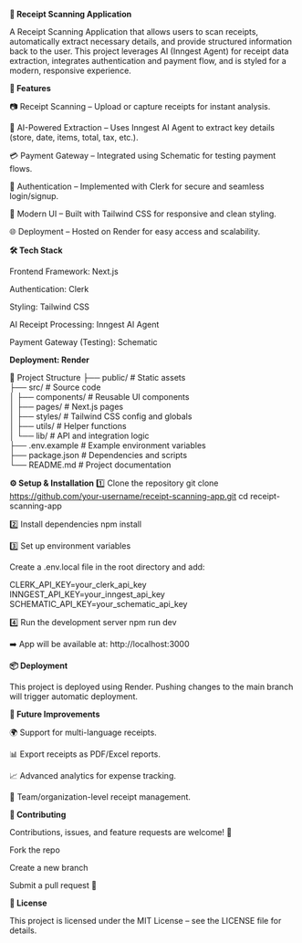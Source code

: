**📄 Receipt Scanning Application**

A Receipt Scanning Application that allows users to scan receipts, automatically extract necessary details, and provide structured information back to the user.
This project leverages AI (Inngest Agent) for receipt data extraction, integrates authentication and payment flow, and is styled for a modern, responsive experience.

**🚀 Features**

📷 Receipt Scanning – Upload or capture receipts for instant analysis.

🤖 AI-Powered Extraction – Uses Inngest AI Agent to extract key details (store, date, items, total, tax, etc.).

💳 Payment Gateway – Integrated using Schematic for testing payment flows.

🔐 Authentication – Implemented with Clerk for secure and seamless login/signup.

🎨 Modern UI – Built with Tailwind CSS for responsive and clean styling.

🌐 Deployment – Hosted on Render for easy access and scalability.

**🛠️ Tech Stack**

Frontend Framework: Next.js

Authentication: Clerk

Styling: Tailwind CSS

AI Receipt Processing: Inngest AI Agent

Payment Gateway (Testing): Schematic

**Deployment: Render**

📂 Project Structure
├── public/             # Static assets  
├── src/                # Source code  
│   ├── components/     # Reusable UI components  
│   ├── pages/          # Next.js pages  
│   ├── styles/         # Tailwind CSS config and globals  
│   ├── utils/          # Helper functions  
│   └── lib/            # API and integration logic  
├── .env.example        # Example environment variables  
├── package.json        # Dependencies and scripts  
└── README.md           # Project documentation  

**⚙️ Setup & Installation**
1️⃣ Clone the repository
git clone https://github.com/your-username/receipt-scanning-app.git
cd receipt-scanning-app

2️⃣ Install dependencies
npm install

3️⃣ Set up environment variables

Create a .env.local file in the root directory and add:

CLERK_API_KEY=your_clerk_api_key
INNGEST_API_KEY=your_inngest_api_key
SCHEMATIC_API_KEY=your_schematic_api_key

4️⃣ Run the development server
npm run dev


➡️ App will be available at: http://localhost:3000

**📦 Deployment**

This project is deployed using Render.
Pushing changes to the main branch will trigger automatic deployment.

**🔮 Future Improvements**

🌍 Support for multi-language receipts.

📊 Export receipts as PDF/Excel reports.

📈 Advanced analytics for expense tracking.

👥 Team/organization-level receipt management.

**🤝 Contributing**

Contributions, issues, and feature requests are welcome! 🎉

Fork the repo

Create a new branch

Submit a pull request 🚀

**📜 License**

This project is licensed under the MIT License – see the LICENSE
 file for details.
